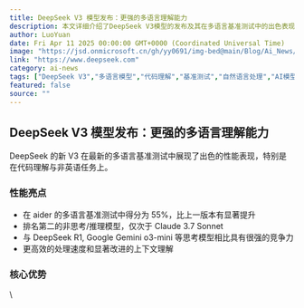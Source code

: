 ```yaml
---
title: DeepSeek V3 模型发布：更强的多语言理解能力
description: 本文详细介绍了DeepSeek V3模型的发布及其在多语言基准测试中的出色表现，特别是在代码理解与非英语任务上的提升，该模型在aider多语言基准测试中得分为55%，成为排名第二的非思考/推理模型。
author: LuoYuan
date: Fri Apr 11 2025 00:00:00 GMT+0000 (Coordinated Universal Time)
image: "https://jsd.onmicrosoft.cn/gh/yy0691/img-bed@main/Blog/Ai_News/deepseek-v3.jpg"
link: "https://www.deepseek.com"
category: ai-news
tags: ["DeepSeek V3","多语言模型","代码理解","基准测试","自然语言处理","AI模型","性能优化","上下文理解"]
featured: false
source: ""
---
```


## DeepSeek V3 模型发布：更强的多语言理解能力

DeepSeek 的新 V3 在最新的多语言基准测试中展现了出色的性能表现，特别是在代码理解与非英语任务上。

### 性能亮点

- 在 aider 的多语言基准测试中得分为 55%，比上一版本有显著提升
- 排名第二的非思考/推理模型，仅次于 Claude 3.7 Sonnet
- 与 DeepSeek R1, Google Gemini o3-mini 等思考模型相比具有很强的竞争力
- 更高效的处理速度和显著改进的上下文理解

### 核心优势

\